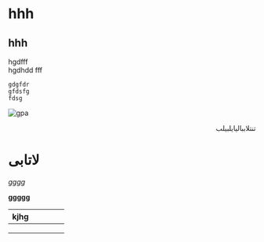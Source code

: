 # hhh
## hhh

hgdfff </br>
hgdhdd
fff

```
gdgfdr
gfdsfg
fdsg
```

![gpa](https://github.com/semnan-university-ai/image-processing-class-002/blob/main/benchmark/airplane.png)

<div dir="rtl">
  
  تنتلاببالیایلبیلب
  </div>
  


# لاتابی

*gggg*

**ggggg**


| kjhg |   |   |   |   |
|------|---|---|---|---|
|      |   |   |   |   |
|      |   |   |   |   |
|      |   |   |   |   |
